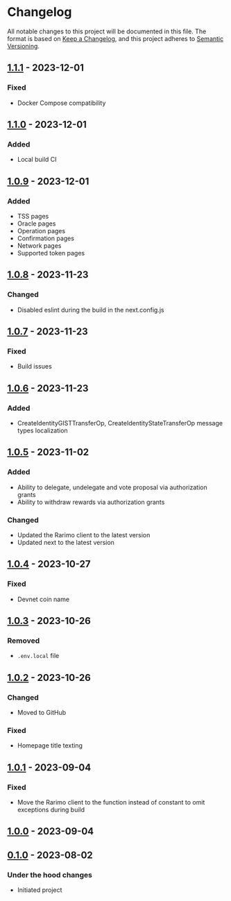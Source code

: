 # Changelog

All notable changes to this project will be documented in this file.
The format is based on [Keep a Changelog], and this project adheres to [Semantic Versioning].

## [1.1.1] - 2023-12-01
### Fixed
- Docker Compose compatibility

## [1.1.0] - 2023-12-01
### Added
- Local build CI

## [1.0.9] - 2023-12-01
### Added
- TSS pages
- Oracle pages
- Operation pages
- Confirmation pages
- Network pages
- Supported token pages

## [1.0.8] - 2023-11-23
### Changed
- Disabled eslint during the build in the next.config.js

## [1.0.7] - 2023-11-23
### Fixed
- Build issues

## [1.0.6] - 2023-11-23
### Added
- CreateIdentityGISTTransferOp, CreateIdentityStateTransferOp message types localization

## [1.0.5] - 2023-11-02
### Added
- Ability to delegate, undelegate and vote proposal via authorization grants
- Ability to withdraw rewards via authorization grants

### Changed
- Updated the Rarimo client to the latest version
- Updated next to the latest version

## [1.0.4] - 2023-10-27
### Fixed
- Devnet coin name

## [1.0.3] - 2023-10-26
### Removed
- `.env.local` file

## [1.0.2] - 2023-10-26
### Changed
- Moved to GitHub

### Fixed
- Homepage title texting

## [1.0.1] - 2023-09-04
### Fixed
- Move the Rarimo client to the function instead of constant to omit exceptions during build

## [1.0.0] - 2023-09-04

## [0.1.0] - 2023-08-02

### Under the hood changes

- Initiated project

[Unreleased]: https://gitlab.com/rarimo/scan/compare/1.1.1...HEAD
[1.1.1]: https://gitlab.com/rarimo/scan/compare/1.1.0...1.1.1
[1.1.0]: https://gitlab.com/rarimo/scan/compare/1.0.9...1.1.0
[1.0.9]: https://gitlab.com/rarimo/scan/compare/1.0.8...1.0.9
[1.0.8]: https://gitlab.com/rarimo/scan/compare/1.0.7...1.0.8
[1.0.7]: https://gitlab.com/rarimo/scan/compare/1.0.6...1.0.7
[1.0.6]: https://gitlab.com/rarimo/scan/compare/1.0.5...1.0.6
[1.0.5]: https://gitlab.com/rarimo/scan/compare/1.0.4...1.0.5
[1.0.4]: https://gitlab.com/rarimo/scan/compare/1.0.3...1.0.4
[1.0.3]: https://gitlab.com/rarimo/scan/compare/1.0.2...1.0.3
[1.0.2]: https://gitlab.com/rarimo/scan/compare/1.0.1...1.0.2
[1.0.1]: https://gitlab.com/rarimo/scan/compare/1.0.0...1.0.1
[1.0.0]: https://gitlab.com/rarimo/scan/compare/0.1.0...1.0.0
[0.1.0]: https://gitlab.com/rarimo/scan/tags/0.1.0
[Keep a Changelog]: https://keepachangelog.com/en/1.0.0/
[Semantic Versioning]: https://semver.org/spec/v2.0.0.html

